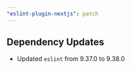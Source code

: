 ```yaml
---
"eslint-plugin-nextjs": patch
---
```


## Dependency Updates

- Updated `eslint` from 9.37.0 to 9.38.0
